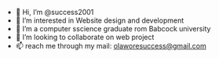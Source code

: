 - 👋 Hi, I’m @success2001
- 👀 I’m interested in Website design and development
- 🌱 I’m a computer sscience graduate rom Babcock university
- 💞️ I’m looking to collaborate on web project 
- 📫 reach me through my mail: olaworesuccess@gmail.com

<!---
success2001/success2001 is a ✨ special ✨ repository because its `README.md` (this file) appears on your GitHub profile.
You can click the Preview link to take a look at your changes.
--->
